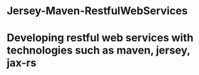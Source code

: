 # Jersey-Maven-RestfulWebServices
# Developing restful web services with technologies such as maven, jersey, jax-rs
